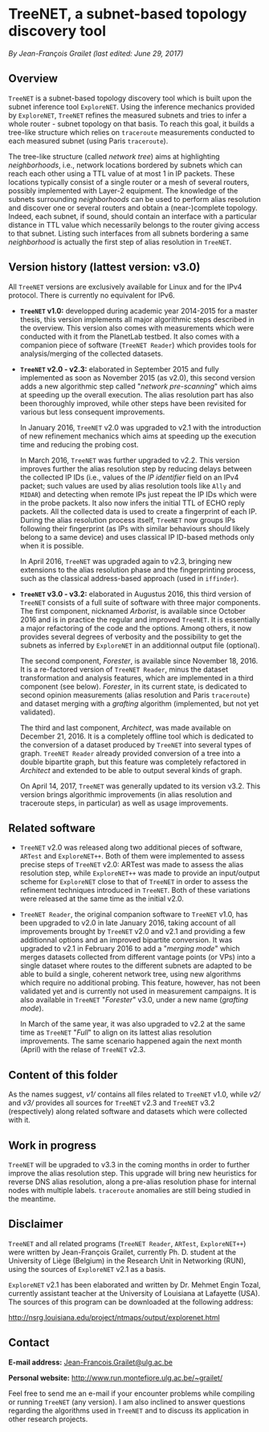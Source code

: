 # TreeNET, a subnet-based topology discovery tool

*By Jean-François Grailet (last edited: June 29, 2017)*

## Overview

`TreeNET` is a subnet-based topology discovery tool which is built upon the subnet inference tool `ExploreNET`. Using the inference mechanics provided by `ExploreNET`, `TreeNET` refines the measured subnets and tries to infer a whole router - subnet topology on that basis. To reach this goal, it builds a tree-like structure which relies on `traceroute` measurements conducted to each measured subnet (using Paris `traceroute`).

The tree-like structure (called *network tree*) aims at highlighting *neighborhoods*, i.e., network locations bordered by subnets which can reach each other using a TTL value of at most 1 in IP packets. These locations typically consist of a single router or a mesh of several routers, possibly implemented with Layer-2 equipment. The knowledge of the subnets surrounding *neighborhoods* can be used to perform alias resolution and discover one or several routers and obtain a (near-)complete topology. Indeed, each subnet, if sound, should contain an interface with a particular distance in TTL value which necessarily belongs to the router giving access to that subnet. Listing such interfaces from all subnets bordering a same *neighborhood* is actually the first step of alias resolution in `TreeNET`.

## Version history (lattest version: v3.0)

All `TreeNET` versions are exclusively available for Linux and for the IPv4 protocol. There is currently no equivalent for IPv6.

* **`TreeNET` v1.0:** developped during academic year 2014-2015 for a master thesis, this version implements all major algorithmic steps described in the overview. This version also comes with measurements which were conducted with it from the PlanetLab testbed. It also comes with a companion piece of software (`TreeNET Reader`) which provides tools for analysis/merging of the collected datasets.

* **`TreeNET` v2.0 - v2.3:** elaborated in September 2015 and fully implemented as soon as November 2015 (as v2.0), this second version adds a new algorithmic step called "*network pre-scanning*" which aims at speeding up the overall execution. The alias resolution part has also been thoroughly improved, while other steps have been revisited for various but less consequent improvements.
  
  In January 2016, `TreeNET` v2.0 was upgraded to v2.1 with the introduction of new refinement mechanics which aims at speeding up the execution time and reducing the probing cost.
  
  In March 2016, `TreeNET` was further upgraded to v2.2. This version improves further the alias resolution step by reducing delays between the collected IP IDs (i.e., values of the *IP identifier* field on an IPv4 packet; such values are used by alias resolution tools like `Ally` and `MIDAR`) and detecting when remote IPs just repeat the IP IDs which were in the probe packets. It also now infers the initial TTL of ECHO reply packets. All the collected data is used to create a fingerprint of each IP. During the alias resolution process itself, `TreeNET` now groups IPs following their fingerprint (as IPs with similar behaviours should likely belong to a same device) and uses classical IP ID-based methods only when it is possible.
  
  In April 2016, `TreeNET` was upgraded again to v2.3, bringing new extensions to the alias resolution phase and the fingerprinting process, such as the classical address-based approach (used in `iffinder`).

* **`TreeNET` v3.0 - v3.2:** elaborated in Augustus 2016, this third version of `TreeNET` consists of a full suite of software with three major components. The first component, nicknamed *Arborist*, is available since October 2016 and is in practice the regular and improved `TreeNET`. It is essentially a major refactoring of the code and the options. Among others, it now provides several degrees of verbosity and the possibility to get the subnets as inferred by `ExploreNET` in an additionnal output file (optional).

  The second component, *Forester*, is available since November 18, 2016. It is a re-factored version of `TreeNET Reader`, minus the dataset transformation and analysis features, which are implemented in a third component (see below). *Forester*, in its current state, is dedicated to second opinion measurements (alias resolution and Paris `traceroute`) and dataset merging with a *grafting* algorithm (implemented, but not yet validated).
   
  The third and last component, *Architect*, was made available on December 21, 2016. It is a completely offline tool which is dedicated to the conversion of a dataset produced by `TreeNET` into several types of graph. `TreeNET Reader` already provided conversion of a tree into a double bipartite graph, but this feature was completely refactored in *Architect* and extended to be able to output several kinds of graph.
  
  On April 14, 2017, `TreeNET` was generally updated to its version v3.2. This version brings algorithmic improvements (in alias resolution and traceroute steps, in particular) as well as usage improvements.

## Related software
  
* `TreeNET` v2.0 was released along two additional pieces of software, `ARTest` and `ExploreNET++`. Both of them were implemented to assess precise steps of `TreeNET` v2.0: ARTest was made to assess the alias resolution step, while `ExploreNET++` was made to provide an input/output scheme for `ExploreNET` close to that of `TreeNET` in order to assess the refinement techniques introduced in `TreeNET`. Both of these variations were released at the same time as the initial v2.0.

* `TreeNET Reader`, the original companion software to `TreeNET` v1.0, has been upgraded to v2.0 in late January 2016, taking account of all improvements brought by `TreeNET` v2.0 and v2.1 and providing a few additionnal options and an improved bipartite conversion. It was upgraded to v2.1 in February 2016 to add a "*merging mode*" which merges datasets collected from different vantage points (or VPs) into a single dataset where routes to the different subnets are adapted to be able to build a single, coherent network tree, using new algorithms which require no additional probing. This feature, however, has not been validated yet and is currently not used in measurement campaigns. It is also available in `TreeNET` "*Forester*" v3.0, under a new name (*grafting mode*).
  
  In March of the same year, it was also upgraded to v2.2 at the same time as `TreeNET` "*Full*" to align on its lattest alias resolution improvements. The same scenario happened again the next month (April) with the relase of `TreeNET` v2.3.

## Content of this folder

As the names suggest, *v1/* contains all files related to `TreeNET` v1.0, while *v2/* and *v3/* provides all sources for `TreeNET` v2.3 and `TreeNET` v3.2 (respectively) along related software and datasets which were collected with it.

## Work in progress

`TreeNET` will be upgraded to v3.3 in the coming months in order to further improve the alias resolution step. This upgrade will bring new heuristics for reverse DNS alias resolution, along a pre-alias resolution phase for internal nodes with multiple labels. `traceroute` anomalies are still being studied in the meantime.

## Disclaimer

`TreeNET` and all related programs (`TreeNET Reader`, `ARTest`, `ExploreNET++`) were written by Jean-François Grailet, currently Ph. D. student at the University of Liège (Belgium) in the Research Unit in Networking (RUN), using the sources of `ExploreNET` v2.1 as a basis.

`ExploreNET` v2.1 has been elaborated and written by Dr. Mehmet Engin Tozal, currently assistant teacher at the University of Louisiana at Lafayette (USA). The sources of this program can be downloaded at the following address:

http://nsrg.louisiana.edu/project/ntmaps/output/explorenet.html

## Contact

**E-mail address:** Jean-Francois.Grailet@ulg.ac.be

**Personal website:** http://www.run.montefiore.ulg.ac.be/~grailet/

Feel free to send me an e-mail if your encounter problems while compiling or running `TreeNET` (any version). I am also inclined to answer questions regarding the algorithms used in `TreeNET` and to discuss its application in other research projects.
